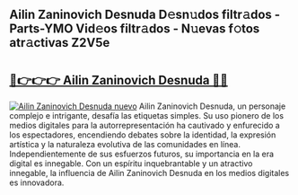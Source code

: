 ## Ailin Zaninovich Desnuda D𝚎sn𝚞dos filtr𝚊dos - Parts-YMO Vid𝚎os filtr𝚊dos - N𝚞evas f𝚘tos atr𝚊ctivas Z2V5e

# <h2><a href="http://mb36myv.tromn.icu/?c=Ailin+Zaninovich+Desnuda">🔗👉👉👉 Ailin Zaninovich Desnuda 🔗🔗</a></h2>

[![Ailin Zaninovich Desnuda nuevo](https://i.imgur.com/pEAQMta.gif)](http://mb36myv.tromn.icu/?c=Ailin+Zaninovich+Desnuda)
Ailin Zaninovich Desnuda, un personaje complejo e intrigante, desafía las etiquetas simples. Su uso pionero de los medios digitales para la autorrepresentación ha cautivado y enfurecido a los espectadores, encendiendo debates sobre la identidad, la expresión artística y la naturaleza evolutiva de las comunidades en línea. Independientemente de sus esfuerzos futuros, su importancia en la era digital es innegable. Con un espíritu inquebrantable y un atractivo innegable, la influencia de Ailin Zaninovich Desnuda en los medios digitales es innovadora.
